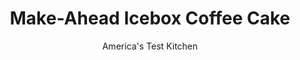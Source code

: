 ---
layout: ../../layouts/MarkdownPostLayout.astro
title: Make-Ahead Icebox Coffee Cake
author: America's Test Kitchen
pubDate: 2023-03-15
description: "The key to producing a batter that can sit overnight in the refrigerator and still bake up tall and light the next day is in the mixing method."
image_url: https://res.cloudinary.com/hksqkdlah/image/upload/ar_1:1,c_fill,dpr_2.0,f_auto,fl_lossy.progressive.strip_profile,g_faces:auto,q_auto:low,w_344/6524_sfs-coffee-cake-0003-279692
tags: ["Desserts or Baked Goods","Make Ahead","Breakfast & Brunch","Cakes"]
calories: 7795
protein: 8
carbohydrates: 87
fats: 
fiber: 2
ingredients: ["2/3 cup packed (4⅔ ounces), light brown sugar","2/3 cup (4⅔ ounces), granulated sugar","2/3 cup (3⅓ ounces), all-purpose flour","1 1/2 tablespoons, ground cinnamon","8 tablespoons (1 stick), cold unsalted butter, cut into 1/2-inch pieces","1/2 cup, chopped pecans","3 1/2 cups (17½ ounces), all-purpose flour","1 cup packed (7 ounces), light brown sugar","1 cup (7 ounces), granulated sugar","2 teaspoons, baking powder","1 teaspoon, baking soda","1 1/2 teaspoons, ground cinnamon","1/2 teaspoon, salt","12 tablespoons (1 1/2 sticks), unsalted butter, softened","3 large, eggs","1 3/4 cups, sour cream"]
serves: 12
time: "1¾ hours"
instructions: ["For the streusel: Pulse sugars, flour, cinnamon, and butter in food processor until mixture resembles coarse meal. Divide streusel in half. Stir pecans into one half and reserve separately.","For the cake: Grease two 9-inch cake pans. With electric mixer on medium-low speed, mix flour, sugars, baking powder, baking soda, cinnamon, and salt in large bowl. Beat in butter, 1 tablespoon at a time, until mixture is crumbly with pea-sized pieces, 1 to 2 minutes. Add eggs, one at a time, until combined. Add sour cream in 3 additions, scraping down bowl as necessary. Increase speed to medium-high and beat until batter is light and fluffy, about 2 minutes.","Divide half of batter between prepared pans. Sprinkle streusel without nuts evenly over each pan. Divide remaining batter evenly between pans and top with nutty streusel. Wrap pans with plastic wrap and refrigerate for up to 24 hours or freeze for up to 1 month.","When ready to serve: Adjust oven rack to middle position and heat oven to 350 degrees. Unwrap cakes and bake until golden brown and toothpick inserted in center comes out with a few dry crumbs attached, about 45 minutes (about 55 minutes if frozen). Cool at least 15 minutes. Serve."]
nutrition: ["174 mg Potassium","212 mg Phosphorus","146 mg Calcium","3 mg Iron","24 mg Magnesium","305 mg Sodium","30 g Fat","3 mg Niacin (B3)","9 g Monounsaturated","2 g Polyunsaturated","114 mg Cholesterol","16 g Saturated","2 g Fiber","75 µg Folic acid","24 µg Folate (food)","48 g Sugars","3 µg Vitamin K","45 g Water","87 g Carbs","153 µg Folate equivalent (total)","8 g Protein","1 mg Vitamin E","241 µg Vitamin A","649 kcal Energy","47 g Sugars, added","7795 calories"]
notes: "This recipe produces two small coffee cakes, which can be baked on different days if desired (unbaked cakes can be frozen for up to 1 month). We omit the nuts from the streusel used inside the coffee cake, because the nuts give off steam when baked, which can make the cake soggy. If you don’t have two 9-inch round pans, use two 8-inch square pans instead."
---